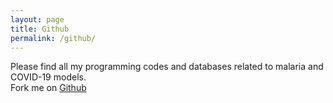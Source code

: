 ```yaml
---
layout: page
title: Github
permalink: /github/
---
```


Please find all my programming codes and databases related to malaria and COVID-19 models.
<br> Fork me on <a  href="https://github.com/OD1992/Python-programs">Github </a>

